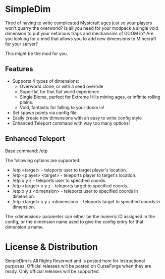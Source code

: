 # SimpleDim
Tired of having to write complicated Mystcraft ages just so your players won't quarry the overworld?
Is all you need for your modpack a single void dimension to put your nefarious traps and mechanisms of DOOM in?
Are you looking for a mod that allows you to add new dimensions to Minecraft for your server?

This might be the mod for you.

## Features
* Supports 4 types of dimensions:
  * Overworld clone, or with a seed override
  * Superflat for that flat world experience
  * Single Biome, perfect for Extreme Hills mining ages, or infinite rolling plains.
  * Void, fantastic for falling to your doom in!
* Set spawn points via config file
* Easily create new dimensions with an easy to write config style
* Enhanced Teleport command with way too many options!
 
## Enhanced Teleport
Base command: /etp

The following options are supported:
* /etp &lt;target&gt; - teleports user to target player's location.
* /etp &lt;player&gt; &lt;target&gt; - teleports player to target's location.
* /etp x y z - teleports user to specified coords.
* /etp &lt;target&gt; x y z - teleports target to specified coords.
* /etp x y z &lt;dimension&gt; - teleports user to specified coords in dimension.
* /etp &lt;target&gt; x y z &lt;dimension&gt; - teleports target to specified coords in dimension.

The &lt;dimension&gt; parameter can either be the numeric ID assigned in the config, or the dimension name used to give the config entry for that dimension a name.

# License & Distribution

SimpleDim is All Rights Reserved and is posted here for instructional purposes.
Official releases will be posted on CurseForge when they are ready. Only official releases will be supported.
